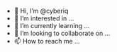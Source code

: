 - 👋 Hi, I’m @cyberiq
- 👀 I’m interested in ...
- 🌱 I’m currently learning ...
- 💞️ I’m looking to collaborate on ...
- 📫 How to reach me ...

<!---
cyberiq/cyberiq is a ✨ special ✨ repository because its `README.md` (this file) appears on your GitHub profile.
You can click the Preview link to take a look at your changes.
--->
